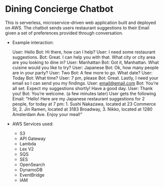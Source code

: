 # Dining Concierge Chatbot

This is serverless, microservice-driven web application built and deployed on AWS. The chatbot sends users restaurant suggestions to their Email given a set of preferences provided through conversation. 


- Example interaction:

	User: Hello
	Bot: Hi there, how can I help?
	User: I need some restaurant suggestions.
	Bot: Great. I can help you with that. What city or city area are you looking to dine in?
	User: Manhattan
	Bot: Got it, Manhattan. What cuisine would you like to try?
	User: Japanese
	Bot: Ok, how many people are in your party?
	User: Two
	Bot: A few more to go. What date?
	User: Today
	Bot: What time?
	User: 7 pm, please
	Bot: Great. Lastly, I need your email so I can send you my findings.
	User: email@email.com
	Bot: You’re all set. Expect my suggestions shortly! Have a good day.
	User: Thank you!
	Bot: You’re welcome.
	(a few minutes later)
	User gets the following Email:
	“Hello! Here are my Japanese restaurant suggestions for 2 people, for today at 7 pm: 1.
	Sushi Nakazawa, located at 23 Commerce St, 2. Jin Ramen, located at 3183 Broadway,
	3. Nikko, located at 1280 Amsterdam Ave. Enjoy your meal!”

- AWS Services used:

	- S3
	- API Gateway
	- Lambda
	- Lex V2
	- SQS
	- SES
	- OpenSearch
	- DynamoDB
	- EventBridge
	- IAM


